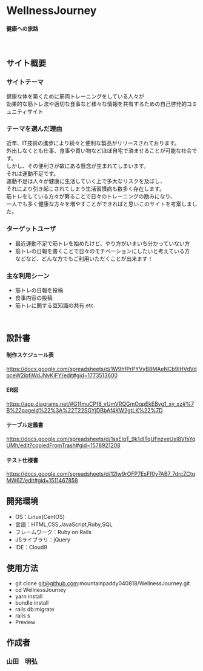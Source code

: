 # WellnessJourney
#### 健康への旅路
​
## サイト概要
### サイトテーマ
健康な体を築くために筋肉トレーニングをしている人々が<br>
効果的な筋トレ法や適切な食事など様々な情報を共有するための自己啓発的コミュニティサイト
​
### テーマを選んだ理由
近年、IT技術の進歩により続々と便利な製品がリリースされております。<br>
外出しなくとも仕事、食事や買い物などほぼ自宅で済ませることが可能な社会です。<br>
しかし、その便利さが故にある懸念が生まれてしまいます。<br>
それは運動不足です。<br>
運動不足は人々が健康に生活していく上で多大なリスクを及ぼし、<br>
それにより引き起こされてしまう生活習慣病も数多く存在します。<br>
筋トレをしている方々が繋ることで日々のトレーニングの励みになり、<br>
一人でも多く健康な方々を増やすことができればと思いこのサイトを考案しました。
​
### ターゲットユーザ
- 最近運動不足で筋トレを始めたけど、やり方がいまいち分かっていない方
- 筋トレの日報を書くことで日々のモチベーションにしたいと考えている方<br>
などなど、どんな方でもご利用いただくことが出来ます！
​
### 主な利用シーン
- 筋トレの日報を投稿
- 食事内容の投稿
- 筋トレに関する豆知識の共有 etc.

<!--## URL-->
<!--## https://wellnessjourney.xyz-->
​
## 設計書

#### 制作スケジュール表
https://docs.google.com/spreadsheets/d/1W9hfPrPYVyB8MAeNCb9lHVdVdqceW2ibfjWdJNvKiFY/edit#gid=1773513600

#### ER図
https://app.diagrams.net/#G1fmuCPf8_vUmVRQGmOqpEkEByg1_xy_xz#%7B%22pageId%22%3A%22T22SGYjDBbAf4KW2gtLK%22%7D

#### テーブル定義書
https://docs.google.com/spreadsheets/d/1ssEIqT_9k1dITqUFnzyeUxI8VfsYqUMh/edit?copiedFromTrash#gid=1578921208

#### テスト仕様書
https://docs.google.com/spreadsheets/d/12Iw9rOFP7EsFf0y7AB7_7drcZCtqMW6Z/edit#gid=1511467858
​
## 開発環境
- OS：Linux(CentOS)
- 言語：HTML,CSS,JavaScript,Ruby,SQL
- フレームワーク：Ruby on Rails
- JSライブラリ：jQuery
- IDE：Cloud9

## 使用方法
- git clone git@github.com:mountainpaddy040818/WellnessJourney.git
- cd WellnessJourney
- yarn install
- bundle install
- rails db:migrate
- rails s
- Preview

## 作成者
### 山田　明弘